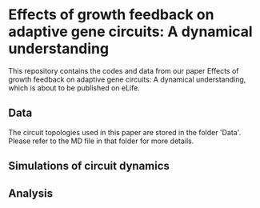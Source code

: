 # Effects of growth feedback on adaptive gene circuits: A dynamical understanding

This repository contains the codes and data from our paper Effects of growth feedback on adaptive gene circuits: A dynamical understanding, which is about to be published on eLife.

## Data

The circuit topologies used in this paper are stored in the folder 'Data'. Please refer to the MD file in that folder for more details.

## Simulations of circuit dynamics

## Analysis
